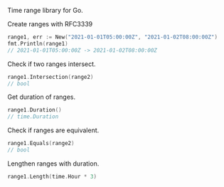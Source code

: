 
Time range library for Go.


Create ranges with RFC3339
```go
range1, err := New("2021-01-01T05:00:00Z", "2021-01-02T08:00:00Z")
fmt.Println(range1)
// 2021-01-01T05:00:00Z -> 2021-01-02T08:00:00Z
```

Check if two ranges intersect.
```go
range1.Intersection(range2)
// bool
```

Get duration of ranges.
```go
range1.Duration()
// time.Duration
```

Check if ranges are equivalent.
```go
range1.Equals(range2)
// bool
```


Lengthen ranges with duration.
```go
range1.Length(time.Hour * 3)
```
